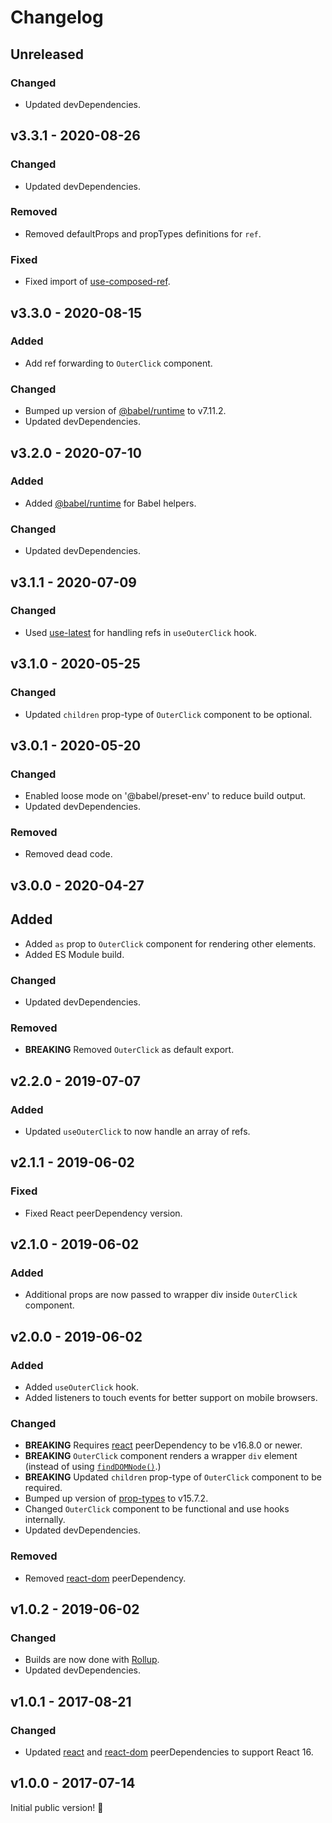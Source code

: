 # Changelog

## Unreleased

### Changed

- Updated devDependencies.

## v3.3.1 - 2020-08-26

### Changed

- Updated devDependencies.

### Removed

- Removed defaultProps and propTypes definitions for `ref`.

### Fixed

- Fixed import of [use-composed-ref](https://www.npmjs.com/package/use-composed-ref).

## v3.3.0 - 2020-08-15

### Added

- Add ref forwarding to `OuterClick` component.

### Changed

- Bumped up version of [@babel/runtime](https://www.npmjs.com/package/@babel/runtime) to v7.11.2.
- Updated devDependencies.

## v3.2.0 - 2020-07-10

### Added

- Added [@babel/runtime](https://www.npmjs.com/package/@babel/runtime) for Babel helpers.

### Changed

- Updated devDependencies.

## v3.1.1 - 2020-07-09

### Changed

- Used [use-latest](https://www.npmjs.com/package/use-latest) for handling refs in `useOuterClick` hook.

## v3.1.0 - 2020-05-25

### Changed

- Updated `children` prop-type of `OuterClick` component to be optional.

## v3.0.1 - 2020-05-20

### Changed

- Enabled loose mode on '@babel/preset-env' to reduce build output.
- Updated devDependencies.

### Removed

- Removed dead code.

## v3.0.0 - 2020-04-27

## Added

- Added `as` prop to `OuterClick` component for rendering other elements.
- Added ES Module build.

### Changed

- Updated devDependencies.

### Removed

- **BREAKING** Removed `OuterClick` as default export.

## v2.2.0 - 2019-07-07

### Added

- Updated `useOuterClick` to now handle an array of refs.

## v2.1.1 - 2019-06-02

### Fixed

- Fixed React peerDependency version.

## v2.1.0 - 2019-06-02

### Added

- Additional props are now passed to wrapper div inside  `OuterClick` component.

## v2.0.0 - 2019-06-02

### Added

- Added `useOuterClick` hook.
- Added listeners to touch events for better support on mobile browsers.

### Changed

- **BREAKING** Requires [react](https://www.npmjs.com/package/react) peerDependency to be v16.8.0 or newer.
- **BREAKING** `OuterClick` component renders a wrapper `div` element (instead of using [`findDOMNode()`](https://reactjs.org/docs/react-dom.html#finddomnode).)
- **BREAKING** Updated `children`  prop-type of `OuterClick` component to be required.
- Bumped up version of [prop-types](https://www.npmjs.com/package/prop-types) to v15.7.2.
- Changed `OuterClick` component to be functional and use hooks internally.
- Updated devDependencies.

### Removed

- Removed [react-dom](https://www.npmjs.com/package/react-dom) peerDependency.

## v1.0.2 - 2019-06-02

### Changed

- Builds are now done with [Rollup](http://rollupjs.org).
- Updated devDependencies.

## v1.0.1 - 2017-08-21

### Changed

- Updated [react](https://www.npmjs.com/package/react) and [react-dom](https://www.npmjs.com/package/react-dom) peerDependencies to support React 16.

## v1.0.0 - 2017-07-14

Initial public version! :tada:
